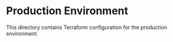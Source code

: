 # Production Environment

This directory contains Terraform configuration for the production environment.

<!-- BEGIN_TF_DOCS -->
<!-- END_TF_DOCS -->